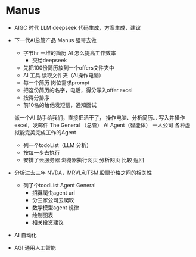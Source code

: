 # Manus

- AIGC 时代
    LLM deepseek
    代码生成，方案生成，建议
- 下一代AI总管产品
    Manus 强带去做
    - 字节hr
        一堆的简历 AI 怎么提高工作效率
        - 交给deepseek
    - 先把100份简历放到一个offers文件夹中
    - AI 工具 读取文件夹（AI操作电脑）
    - 每一个简历 岗位需求prompt 
    - 把这份简历的名字，电话，得分写入offer.excel
    - 按得分排序
    - 前10名的给他发短信，通知面试  

    派一个AI 助手给我们，直接把活干了，
    操作电脑、分析简历... 写入并操作excel，发邮件
    The General （总管） AI Agent（智能体）
    一人公司
    各种虚拟能完美完成工作的Agent
    - 列一个todoList（LLM 分析）
    - 按每一步去执行
    - 安排了云服务器 
          浏览器执行网页
          分析网页
          比较
          返回

- 分析过去三年 NVDA，MRVL和TSM 股票价格之间的相关性
    - 列了个toodList
        Agent General
        - 招募爬虫agent url
        - 分三家公司去爬取
        - 数学模型agent  规律
        - 绘制图表
        - 相关投资建议
- AI 自动化

- AGI 通用人工智能
